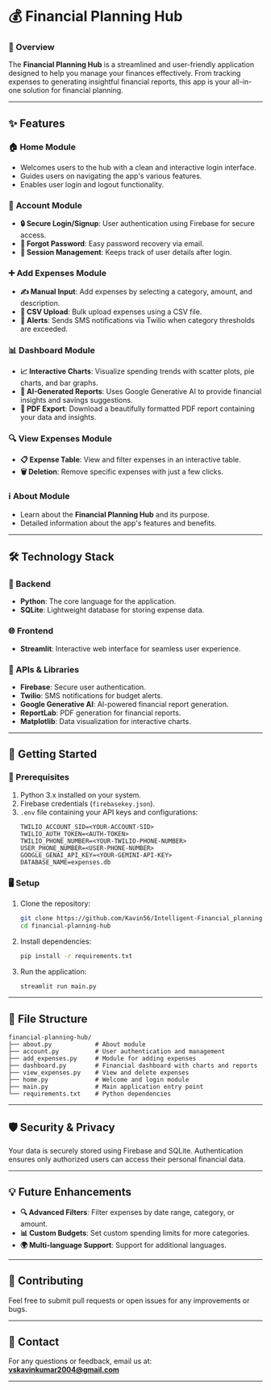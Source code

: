 # 💰 Financial Planning Hub  

### 📜 Overview  
The **Financial Planning Hub** is a streamlined and user-friendly application designed to help you manage your finances effectively. From tracking expenses to generating insightful financial reports, this app is your all-in-one solution for financial planning.  

---

## ✨ Features  

### 🏠 **Home Module**  
- Welcomes users to the hub with a clean and interactive login interface.  
- Guides users on navigating the app's various features.  
- Enables user login and logout functionality.  

### 🧍 **Account Module**  
- **🔒 Secure Login/Signup**: User authentication using Firebase for secure access.  
- **🔑 Forgot Password**: Easy password recovery via email.  
- **👤 Session Management**: Keeps track of user details after login.  

### ➕ **Add Expenses Module**  
- **✍️ Manual Input**: Add expenses by selecting a category, amount, and description.  
- **📁 CSV Upload**: Bulk upload expenses using a CSV file.  
- **📢 Alerts**: Sends SMS notifications via Twilio when category thresholds are exceeded.  

### 📊 **Dashboard Module**  
- **📈 Interactive Charts**: Visualize spending trends with scatter plots, pie charts, and bar graphs.  
- **🧠 AI-Generated Reports**: Uses Google Generative AI to provide financial insights and savings suggestions.  
- **📄 PDF Export**: Download a beautifully formatted PDF report containing your data and insights.  

### 🔍 **View Expenses Module**  
- **📋 Expense Table**: View and filter expenses in an interactive table.  
- **🗑️ Deletion**: Remove specific expenses with just a few clicks.  

### ℹ️ **About Module**  
- Learn about the **Financial Planning Hub** and its purpose.  
- Detailed information about the app's features and benefits.  

---

## 🛠️ Technology Stack  

### 🐍 Backend  
- **Python**: The core language for the application.  
- **SQLite**: Lightweight database for storing expense data.  

### 🌐 Frontend  
- **Streamlit**: Interactive web interface for seamless user experience.  

### 🤖 APIs & Libraries  
- **Firebase**: Secure user authentication.  
- **Twilio**: SMS notifications for budget alerts.  
- **Google Generative AI**: AI-powered financial report generation.  
- **ReportLab**: PDF generation for financial reports.  
- **Matplotlib**: Data visualization for interactive charts.  

---

## 🚀 Getting Started  

### 🔧 Prerequisites  
1. Python 3.x installed on your system.  
2. Firebase credentials (`firebasekey.json`).  
3. `.env` file containing your API keys and configurations:  
   ```plaintext
   TWILIO_ACCOUNT_SID=<YOUR-ACCOUNT-SID>
   TWILIO_AUTH_TOKEN=<AUTH-TOKEN>
   TWILIO_PHONE_NUMBER=<YOUR-TWILIO-PHONE-NUMBER>
   USER_PHONE_NUMBER=<USER-PHONE-NUMBER>
   GOOGLE_GENAI_API_KEY=<YOUR-GEMINI-API-KEY>
   DATABASE_NAME=expenses.db

   ```  

### 🖥️ Setup  
1. Clone the repository:  
   ```bash
   git clone https://github.com/Kavin56/Intelligent-Financial_planning-Hub.git
   cd financial-planning-hub
   ```  
2. Install dependencies:  
   ```bash
   pip install -r requirements.txt
   ```  
3. Run the application:  
   ```bash
   streamlit run main.py
   ```  

---

## 📂 File Structure  

```plaintext
financial-planning-hub/
├── about.py            # About module
├── account.py          # User authentication and management
├── add_expenses.py     # Module for adding expenses
├── dashboard.py        # Financial dashboard with charts and reports
├── view_expenses.py    # View and delete expenses
├── home.py             # Welcome and login module
├── main.py             # Main application entry point
└── requirements.txt    # Python dependencies
```  

---

## 🛡️ Security & Privacy  
Your data is securely stored using Firebase and SQLite. Authentication ensures only authorized users can access their personal financial data.  

---

## 💡 Future Enhancements  
- **🔍 Advanced Filters**: Filter expenses by date range, category, or amount.  
- **📊 Custom Budgets**: Set custom spending limits for more categories.  
- **🌍 Multi-language Support**: Support for additional languages.  

---

## 🤝 Contributing  
Feel free to submit pull requests or open issues for any improvements or bugs.  

---

## 📧 Contact  
For any questions or feedback, email us at: **vskavinkumar2004@gmail.com**  

---  
